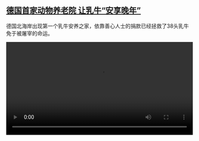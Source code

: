 <!--1635666424000-->
[德国首家动物养老院 让乳牛“安享晚年”](https://www.dw.com/zh/%E5%BE%B7%E5%9B%BD%E9%A6%96%E5%AE%B6%E5%8A%A8%E7%89%A9%E5%85%BB%E8%80%81%E9%99%A2%20%E8%AE%A9%E4%B9%B3%E7%89%9B%E2%80%9C%E5%AE%89%E4%BA%AB%E6%99%9A%E5%B9%B4%E2%80%9D/a-59665479)
------

<p>德国北海岸出现第一个乳牛安养之家，依靠善心人士的捐款已经拯救了38头乳牛免于被屠宰的命运。</small></p><video src="https://tvdownloaddw-a.akamaihd.net/dwtv_video/flv/vdt_zh/2021/bchi211029_001_cattle_01r_sd_sor.mp4" controls style="width:100%"></video>

